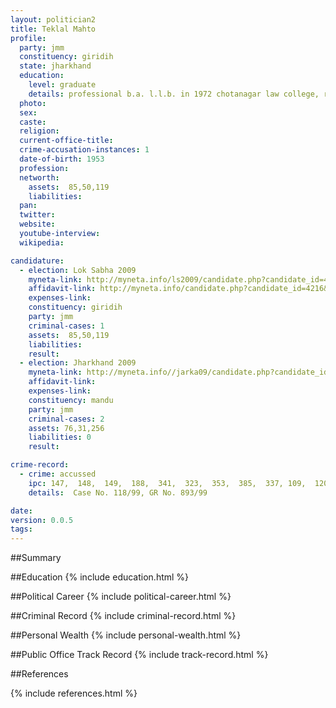 ```yaml
---
layout: politician2
title: Teklal Mahto
profile: 
  party: jmm
  constituency: giridih
  state: jharkhand
  education: 
    level: graduate
    details: professional b.a. l.l.b. in 1972 chotanagar law college, ranchi ranchi university
  photo: 
  sex: 
  caste: 
  religion: 
  current-office-title: 
  crime-accusation-instances: 1
  date-of-birth: 1953
  profession: 
  networth: 
    assets:  85,50,119
    liabilities: 
  pan: 
  twitter: 
  website: 
  youtube-interview: 
  wikipedia: 

candidature: 
  - election: Lok Sabha 2009
    myneta-link: http://myneta.info/ls2009/candidate.php?candidate_id=4216
    affidavit-link: http://myneta.info/candidate.php?candidate_id=4216&scan=original
    expenses-link: 
    constituency: giridih 
    party: jmm
    criminal-cases: 1
    assets:  85,50,119
    liabilities: 
    result:  
  - election: Jharkhand 2009
    myneta-link: http://myneta.info//jarka09/candidate.php?candidate_id=593
    affidavit-link: 
    expenses-link: 
    constituency: mandu 
    party: jmm
    criminal-cases: 2
    assets: 76,31,256
    liabilities: 0
    result:  

crime-record: 
  - crime: accussed
    ipc: 147,  148,  149,  188,  341,  323,  353,  385,  337, 109,  120B
    details:  Case No. 118/99, GR No. 893/99   

date: 
version: 0.0.5
tags: 
---
```

##Summary


##Education
{% include education.html %}


##Political Career
{% include political-career.html %}


##Criminal Record
{% include criminal-record.html %}


##Personal Wealth
{% include personal-wealth.html %}


##Public Office Track Record
{% include track-record.html %}


##References


{% include references.html %}